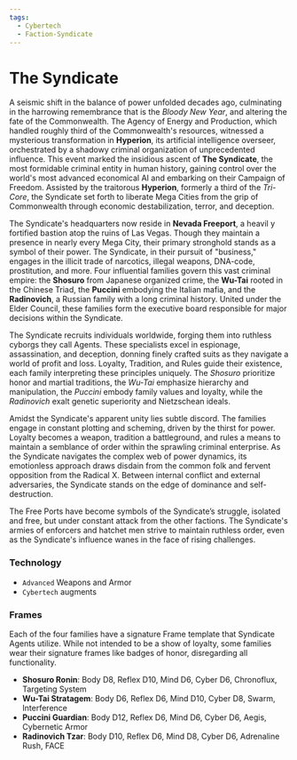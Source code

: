 ```yaml
---
tags:
  - Cybertech
  - Faction-Syndicate
---
```

# The Syndicate

A seismic shift in the balance of power unfolded decades ago, culminating in the harrowing remembrance that is the *Bloody New Year*, and altering the fate of the Commonwealth. The Agency of Energy and Production, which handled roughly third of the Commonwealth's resources, witnessed a mysterious transformation in **Hyperion**, its artificial intelligence overseer, orchestrated by a shadowy criminal organization of unprecedented influence. This event marked the insidious ascent of **The Syndicate**, the most formidable criminal entity in human history, gaining control over the world's most advanced economical AI and embarking on their Campaign of Freedom. Assisted by the traitorous **Hyperion**, formerly a third of the _Tri-Core_, the Syndicate set forth to liberate Mega Cities from the grip of Commonwealth through economic destabilization, terror, and deception.

The Syndicate's headquarters now reside in **Nevada Freeport**, a heavil
y fortified bastion atop the ruins of Las Vegas. Though they maintain a presence in nearly every Mega City, their primary stronghold stands as a symbol of their power. The Syndicate, in their pursuit of "business," engages in the illicit trade of narcotics, illegal weapons, DNA-code, prostitution, and more. Four influential families govern this vast criminal empire: the **Shosuro** from Japanese organized crime, the **Wu-Tai** rooted in the Chinese Triad, the **Puccini** embodying the Italian mafia, and the **Radinovich**, a Russian family with a long criminal history. United under the Elder Council, these families form the executive board responsible for major decisions within the Syndicate.

The Syndicate recruits individuals worldwide, forging them into ruthless cyborgs they call Agents. These specialists excel in espionage, assassination, and deception, donning finely crafted suits as they navigate a world of profit and loss. Loyalty, Tradition, and Rules guide their existence, each family interpreting these principles uniquely. The *Shosuro* prioritize honor and martial traditions, the *Wu-Tai* emphasize hierarchy and manipulation, the *Puccini* embody family values and loyalty, while the *Radinovich* exalt genetic superiority and Nietzschean ideals.

Amidst the Syndicate's apparent unity lies subtle discord. The families engage in constant plotting and scheming, driven by the thirst for power. Loyalty becomes a weapon, tradition a battleground, and rules a means to maintain a semblance of order within the sprawling criminal enterprise. As the Syndicate navigates the complex web of power dynamics, its emotionless approach draws disdain from the common folk and fervent opposition from the Radical X. Between internal conflict and external adversaries, the Syndicate stands on the edge of dominance and self-destruction.

The Free Ports have become symbols of the Syndicate’s struggle, isolated and free, but under constant attack from the other factions. The Syndicate's armies of enforcers and hatchet men strive to maintain ruthless order, even as the Syndicate's influence wanes in the face of rising challenges.

### Technology

- `Advanced` Weapons and Armor
- `Cybertech` augments

### Frames
Each of the four families have a signature Frame template that Syndicate Agents utilize. While not intended to be a show of loyalty, some families wear their signature frames like badges of honor, disregarding all functionality.

- **Shosuro Ronin**: Body D8, Reflex D10, Mind D6, Cyber D6, Chronoflux, Targeting System
- **Wu-Tai Stratagem**: Body D6, Reflex D6, Mind D10, Cyber D8, Swarm, Interference
- **Puccini Guardian**: Body D12, Reflex D6, Mind D6, Cyber D6, Aegis, Cybernetic Armor
- **Radinovich Tzar**: Body D10, Reflex D6, Mind D8, Cyber D6, Adrenaline Rush, FACE